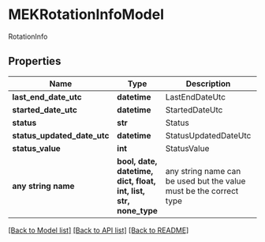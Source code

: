 # MEKRotationInfoModel

RotationInfo

## Properties
Name | Type | Description | Notes
------------ | ------------- | ------------- | -------------
**last_end_date_utc** | **datetime** | LastEndDateUtc | [optional] 
**started_date_utc** | **datetime** | StartedDateUtc | [optional] 
**status** | **str** | Status | [optional] 
**status_updated_date_utc** | **datetime** | StatusUpdatedDateUtc | [optional] 
**status_value** | **int** | StatusValue | [optional] 
**any string name** | **bool, date, datetime, dict, float, int, list, str, none_type** | any string name can be used but the value must be the correct type | [optional]

[[Back to Model list]](../README.md#documentation-for-models) [[Back to API list]](../README.md#documentation-for-api-endpoints) [[Back to README]](../README.md)


